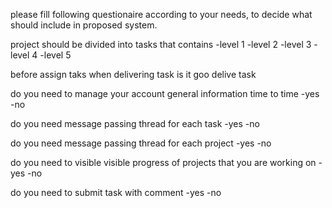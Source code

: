 
please fill following questionaire according to your needs,
to decide what should include in proposed system.



project should be divided into tasks that contains 
-level 1
-level 2
-level 3
-level 4
-level 5

before assign taks when delivering task is it goo
delive task

do you need to manage your account general information time to time
-yes
-no

do you need message passing thread for each task
-yes
-no

do you need message passing thread for each project
-yes
-no


do you need to visible visible progress of projects that you are working on
-yes
-no


do you need to submit task with comment
-yes
-no
